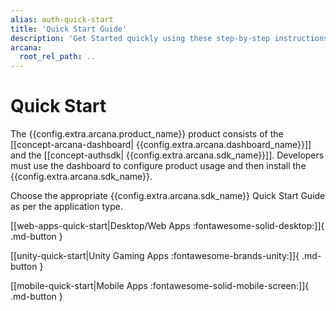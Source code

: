 ```yaml
---
alias: auth-quick-start
title: 'Quick Start Guide'
description: 'Get Started quickly using these step-by-step instructions. Register the Web3 app, obtain a ClientID and then integrate the app with the Arcana Auth SDK.'
arcana:
  root_rel_path: ..
---
```


# Quick Start

The {{config.extra.arcana.product_name}} product consists of the [[concept-arcana-dashboard| {{config.extra.arcana.dashboard_name}}]] and the [[concept-authsdk| {{config.extra.arcana.sdk_name}}]]. Developers must use the dashboard to configure product usage and then install the {{config.extra.arcana.sdk_name}}. 

Choose the appropriate {{config.extra.arcana.sdk_name}} Quick Start Guide as per the application type.

[[web-apps-quick-start|Desktop/Web Apps :fontawesome-solid-desktop:]]{ .md-button }

[[unity-quick-start|Unity Gaming Apps :fontawesome-brands-unity:]]{ .md-button }

[[mobile-quick-start|Mobile Apps :fontawesome-solid-mobile-screen:]]{ .md-button }